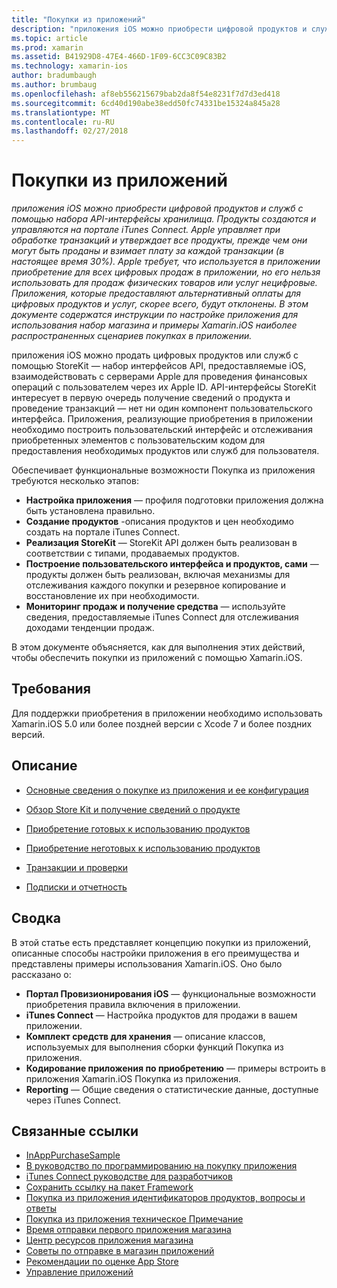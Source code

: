 ```yaml
---
title: "Покупки из приложений"
description: "приложения iOS можно приобрести цифровой продуктов и служб с помощью набора API-интерфейсы хранилища. Продукты создаются и управляются на портале iTunes Connect. Apple управляет при обработке транзакций и утверждает все продукты, прежде чем они могут быть проданы и взимает плату за каждой транзакции (в настоящее время 30%). Apple требует, что используется в приложении приобретение для всех цифровых продаж в приложении, но его нельзя использовать для продаж физических товаров или услуг нецифровые. Приложения, которые предоставляют альтернативный оплаты для цифровых продуктов и услуг, скорее всего, будут отклонены. В этом документе содержатся инструкции по настройке приложения для использования набор магазина и примеры Xamarin.iOS наиболее распространенных сценариев покупках в приложении."
ms.topic: article
ms.prod: xamarin
ms.assetid: B41929D8-47E4-466D-1F09-6CC3C09C83B2
ms.technology: xamarin-ios
author: bradumbaugh
ms.author: brumbaug
ms.openlocfilehash: af8eb556215679bab2da8f54e8231f7d7d3ed418
ms.sourcegitcommit: 6cd40d190abe38edd50fc74331be15324a845a28
ms.translationtype: MT
ms.contentlocale: ru-RU
ms.lasthandoff: 02/27/2018
---
```

# <a name="in-app-purchasing"></a>Покупки из приложений

_приложения iOS можно приобрести цифровой продуктов и служб с помощью набора API-интерфейсы хранилища. Продукты создаются и управляются на портале iTunes Connect. Apple управляет при обработке транзакций и утверждает все продукты, прежде чем они могут быть проданы и взимает плату за каждой транзакции (в настоящее время 30%). Apple требует, что используется в приложении приобретение для всех цифровых продаж в приложении, но его нельзя использовать для продаж физических товаров или услуг нецифровые. Приложения, которые предоставляют альтернативный оплаты для цифровых продуктов и услуг, скорее всего, будут отклонены. В этом документе содержатся инструкции по настройке приложения для использования набор магазина и примеры Xamarin.iOS наиболее распространенных сценариев покупках в приложении._


приложения iOS можно продать цифровых продуктов или служб с помощью StoreKit — набор интерфейсов API, предоставляемые iOS, взаимодействовать с серверами Apple для проведения финансовых операций с пользователем через их Apple ID. API-интерфейсы StoreKit интересует в первую очередь получение сведений о продукта и проведение транзакций — нет ни один компонент пользовательского интерфейса. Приложения, реализующие приобретения в приложении необходимо построить пользовательский интерфейс и отслеживания приобретенных элементов с пользовательским кодом для предоставления необходимых продуктов или служб для пользователя.

Обеспечивает функциональные возможности Покупка из приложения требуются несколько этапов:

-  **Настройка приложения** — профиля подготовки приложения должна быть установлена правильно.
-  **Создание продуктов** -описания продуктов и цен необходимо создать на портале iTunes Connect.
-  **Реализация StoreKit** — StoreKit API должен быть реализован в соответствии с типами, продаваемых продуктов.
-  **Построение пользовательского интерфейса и продуктов, сами** — продукты должен быть реализован, включая механизмы для отслеживания каждого покупки и резервное копирование и восстановление их при необходимости.
-  **Мониторинг продаж и получение средства** — используйте сведения, предоставляемые iTunes Connect для отслеживания доходами тенденции продаж.


В этом документе объясняется, как для выполнения этих действий, чтобы обеспечить покупки из приложений с помощью Xamarin.iOS.


## <a name="requirements"></a>Требования

Для поддержки приобретения в приложении необходимо использовать Xamarin.iOS 5.0 или более поздней версии с Xcode 7 и более поздних версий.

## <a name="contents"></a>Описание

 * [Основные сведения о покупке из приложения и ее конфигурация](~/ios/platform/in-app-purchasing/in-app-purchase-basics-and-configuration.md)

 * [Обзор Store Kit и получение сведений о продукте](~/ios/platform/in-app-purchasing/store-kit-overview-and-retreiving-product-information.md)

 * [Приобретение готовых к использованию продуктов](~/ios/platform/in-app-purchasing/purchasing-consumable-products.md)

 * [Приобретение неготовых к использованию продуктов](~/ios/platform/in-app-purchasing/purchasing-non-consumable-products.md)

 * [Транзакции и проверки](~/ios/platform/in-app-purchasing/transactions-and-verification.md)

 * [Подписки и отчетность](~/ios/platform/in-app-purchasing/subscriptions-and-reporting.md)


## <a name="summary"></a>Сводка

В этой статье есть представляет концепцию покупки из приложений, описанные способы настройки приложения в его преимущества и представлены примеры использования Xamarin.iOS. Оно было рассказано о:

-  **Портал Провизионирования iOS** — функциональные возможности приобретения правила включения в приложении.
-  **iTunes Connect** — Настройка продуктов для продажи в вашем приложении.
-  **Комплект средств для хранения** — описание классов, используемых для выполнения сборки функций Покупка из приложения.
-  **Кодирование приложения по приобретению** — примеры встроить в приложения Xamarin.iOS Покупка из приложения.
-  **Reporting** — Общие сведения о статистические данные, доступные через iTunes Connect.


## <a name="related-links"></a>Связанные ссылки

- [InAppPurchaseSample](https://developer.xamarin.com/samples/StoreKit/)
- [В руководство по программированию на покупку приложения](https://developer.apple.com/library/ios/documentation/NetworkingInternet/Conceptual/StoreKitGuide/Introduction.html)
- [iTunes Connect руководстве для разработчиков](https://developer.apple.com/library/ios/documentation/LanguagesUtilities/Conceptual/iTunesConnect_Guide/iTunesConnect_Guide.pdf)
- [Сохранить ссылку на пакет Framework](https://developer.apple.com/library/ios/documentation/StoreKit/Reference/StoreKit_Collection/StoreKit_Collection.pdf)
- [Покупка из приложения идентификаторов продуктов, вопросы и ответы](https://developer.apple.com/library/ios/#qa/qa1329/_index.html)
- [Покупка из приложения техническое Примечание](https://developer.apple.com/library/ios/#technotes/tn2259/_index.html)
- [Время отправки первого приложения магазина](https://developer.apple.com/library/ios/documentation/IDEs/Conceptual/AppDistributionGuide/Introduction/Introduction.html)
- [Центр ресурсов приложения магазина](https://developer.apple.com/appstore/index.html)
- [Советы по отправке в магазин приложений](https://developer.apple.com/appstore/resources/submission/tips.html)
- [Рекомендации по оценке App Store](https://developer.apple.com/appstore/resources/approval/guidelines.html)
- [Управление приложений](https://developer.apple.com/appstore/resources/managing/index.html)
